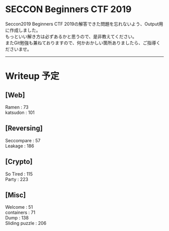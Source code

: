 # SECCON Beginners CTF 2019
Seccon2019 Beginners CTF 2019の解答できた問題を忘れないよう、Output用に作成しました。  
もっといい解き方は必ずあるかと思うので、是非教えてください。  
またGit勉強も兼ねておりますので、何かおかしい箇所ありましたら、ご指導くださいませ。  

---  
# Writeup 予定  
## [Web]  
Ramen : 73  
katsudon : 101  

## [Reversing]  
Seccompare : 57  
Leakage : 186  

## [Crypto]  
So Tired : 115  
Party : 223  

## [Misc]  
Welcome : 51  
containers : 71  
Dump : 138  
Sliding puzzle : 206  
